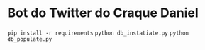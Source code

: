# Bot do Twitter do Craque Daniel

`pip install -r requirements`
`python db_instatiate.py`
`python db_populate.py`